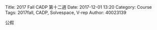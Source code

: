 Title: 2017 Fall CADP 第十二週 
Date: 2017-12-01 13:20
Category: Course
Tags: 2017fall, CADP, Solvespace, V-rep
Author: 40023139


公假

<!-- PELICAN_END_SUMMARY -->















